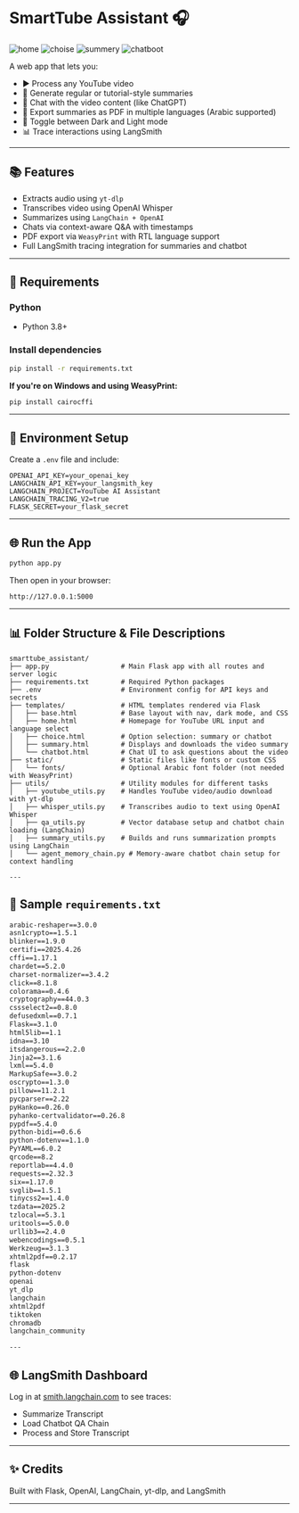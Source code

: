 # SmartTube Assistant 🎧
![home](https://github.com/user-attachments/assets/803e7b5d-2a15-4a62-bbc3-b066deef0b60)
![choise](https://github.com/user-attachments/assets/09adca8b-1ae3-4d20-9124-f1b872869f73)
![summery](https://github.com/user-attachments/assets/3206fabf-40c9-4759-a1e5-3fc1713e419d)
![chatboot](https://github.com/user-attachments/assets/2b7cafac-f33c-4d8c-aed1-3379be216423)

A web app that lets you:
- ▶️ Process any YouTube video
- 📄 Generate regular or tutorial-style summaries
- 💬 Chat with the video content (like ChatGPT)
- 🔄 Export summaries as PDF in multiple languages (Arabic supported)
- 🌙 Toggle between Dark and Light mode
- 📊 Trace interactions using LangSmith

---

## 📚 Features
- Extracts audio using `yt-dlp`
- Transcribes video using OpenAI Whisper
- Summarizes using `LangChain + OpenAI`
- Chats via context-aware Q&A with timestamps
- PDF export via `WeasyPrint` with RTL language support
- Full LangSmith tracing integration for summaries and chatbot

---

## 🚧 Requirements

### Python
- Python 3.8+

### Install dependencies
```bash
pip install -r requirements.txt
```

**If you're on Windows and using WeasyPrint:**
```bash
pip install cairocffi
```

---

## 🔢 Environment Setup
Create a `.env` file and include:
```env
OPENAI_API_KEY=your_openai_key
LANGCHAIN_API_KEY=your_langsmith_key
LANGCHAIN_PROJECT=YouTube AI Assistant
LANGCHAIN_TRACING_V2=true
FLASK_SECRET=your_flask_secret
```

---

## 🌐 Run the App
```bash
python app.py
```
Then open in your browser:
```
http://127.0.0.1:5000
```

---

## 📊 Folder Structure & File Descriptions
```
smarttube_assistant/
├── app.py                  # Main Flask app with all routes and server logic
├── requirements.txt        # Required Python packages
├── .env                    # Environment config for API keys and secrets
├── templates/              # HTML templates rendered via Flask
│   ├── base.html           # Base layout with nav, dark mode, and CSS
│   ├── home.html           # Homepage for YouTube URL input and language select
│   ├── choice.html         # Option selection: summary or chatbot
│   ├── summary.html        # Displays and downloads the video summary
│   └── chatbot.html        # Chat UI to ask questions about the video
├── static/                 # Static files like fonts or custom CSS
│   └── fonts/              # Optional Arabic font folder (not needed with WeasyPrint)
├── utils/                  # Utility modules for different tasks
│   ├── youtube_utils.py    # Handles YouTube video/audio download with yt-dlp
│   ├── whisper_utils.py    # Transcribes audio to text using OpenAI Whisper
│   ├── qa_utils.py         # Vector database setup and chatbot chain loading (LangChain)
│   ├── summary_utils.py    # Builds and runs summarization prompts using LangChain
│   └── agent_memory_chain.py # Memory-aware chatbot chain setup for context handling

---
```
## 📄 Sample `requirements.txt`
```txt
arabic-reshaper==3.0.0
asn1crypto==1.5.1
blinker==1.9.0
certifi==2025.4.26
cffi==1.17.1
chardet==5.2.0
charset-normalizer==3.4.2
click==8.1.8
colorama==0.4.6
cryptography==44.0.3
cssselect2==0.8.0
defusedxml==0.7.1
Flask==3.1.0
html5lib==1.1
idna==3.10
itsdangerous==2.2.0
Jinja2==3.1.6
lxml==5.4.0
MarkupSafe==3.0.2
oscrypto==1.3.0
pillow==11.2.1
pycparser==2.22
pyHanko==0.26.0
pyhanko-certvalidator==0.26.8
pypdf==5.4.0
python-bidi==0.6.6
python-dotenv==1.1.0
PyYAML==6.0.2
qrcode==8.2
reportlab==4.4.0
requests==2.32.3
six==1.17.0
svglib==1.5.1
tinycss2==1.4.0
tzdata==2025.2
tzlocal==5.3.1
uritools==5.0.0
urllib3==2.4.0
webencodings==0.5.1
Werkzeug==3.1.3
xhtml2pdf==0.2.17
flask
python-dotenv
openai
yt_dlp
langchain
xhtml2pdf
tiktoken
chromadb
langchain_community

---
```
## 🌐 LangSmith Dashboard
Log in at [smith.langchain.com](https://smith.langchain.com/) to see traces:
- Summarize Transcript
- Load Chatbot QA Chain
- Process and Store Transcript

---

## ✨ Credits
Built with Flask, OpenAI, LangChain, yt-dlp, and LangSmith

---


